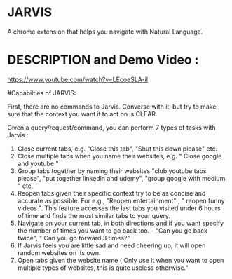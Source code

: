 # JARVIS
A chrome extension that helps you navigate with Natural Language.

# DESCRIPTION and Demo Video :

https://www.youtube.com/watch?v=LEcoeSLA-iI

#Capabilties of JARVIS:

First, there are no commands to Jarvis. Converse with it, but try to make sure that the context you want it to act on is CLEAR.

Given a query/request/command, you can perform 7 types of tasks with Jarvis :

1) Close current tabs, e.g. "Close this tab", "Shut this down please" etc.
2) Close multiple tabs when you name their websites, e.g. " Close google and youtube "
3) Group tabs together by naming their websites "club youtube tabs please", "put together linkedin and udemy", "group google with medium " etc.
4) Reopen tabs given their specific context try to be as concise and accurate as possible.
   For e.g., "Reopen entertainment" , " reopen funny videos ". This feature accesses the last tabs you visited under 6 hours of time and finds the most similar tabs to your query.
5) Navigate on your current tab, in both directions and if you want specify the number of times you want to go back too. - "Can you go back twice", " Can you go forward 3 times?"
6) If Jarvis feels you are little sad and need cheering up, it will open random websites on its own.
7) Open tabs given the website name ( Only use it when you want to open multiple types of websites, this is quite useless otherwise."
   
